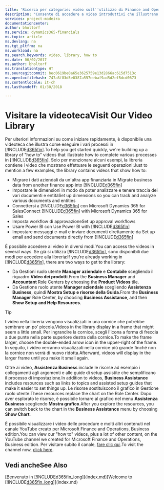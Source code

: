 ```yaml
---
title: 'Ricerca per categorie: video sull''utilizzo di Finance and Operations, Business edition | Documenti Microsoft'
description: "Consente di accedere a video introduttivi che illustrano come eseguire le attività comuni."
services: project-madeira
documentationcenter: 
author: bholtorf
ms.service: dynamics365-financials
ms.topic: article
ms.devlang: na
ms.tgt_pltfrm: na
ms.workload: na
ms.search.keywords: video, library, how to
ms.date: 06/02/2017
ms.author: bholtorf
ms.translationtype: HT
ms.sourcegitcommit: bec0619be0a65e3625759e13d2866ac615d7513c
ms.openlocfilehash: 747a3f83d5e0387a557eebaf9ad5d2ef5dcd0673
ms.contentlocale: it-ch
ms.lasthandoff: 01/30/2018

---
```

# <a name="visit-our-video-library"></a><span data-ttu-id="55b91-103">Visitare la videoteca</span><span class="sxs-lookup"><span data-stu-id="55b91-103">Visit Our Video Library</span></span>
<span data-ttu-id="55b91-104">Per ulteriori informazioni su come iniziare rapidamente, è disponibile una videoteca che illustra come eseguire i vari processi in [!INCLUDE[d365fin](includes/d365fin_md.md)].</span><span class="sxs-lookup"><span data-stu-id="55b91-104">To help you get started quickly, we're building up a library of "how to" videos that illustrate how to complete various processes in [!INCLUDE[d365fin](includes/d365fin_md.md)].</span></span> <span data-ttu-id="55b91-105">Solo per menzionare alcuni esempi, la libreria contiene i video che mostrano effettuare le seguenti operazioni:</span><span class="sxs-lookup"><span data-stu-id="55b91-105">Just to mention a few examples, the library contains videos that show how to:</span></span>  

* <span data-ttu-id="55b91-106">Migrare i dati aziendali da un'altra app finanziaria in </span><span class="sxs-lookup"><span data-stu-id="55b91-106">Migrate business data from another finance app into</span></span> [!INCLUDE[d365fin](includes/d365fin_md.md)]  
* <span data-ttu-id="55b91-107">Impostare le dimensioni in modo da poter analizzare e tenere traccia dei vari documenti e entità</span><span class="sxs-lookup"><span data-stu-id="55b91-107">Set up dimensions so you can track and analyze various documents and entities</span></span>
* <span data-ttu-id="55b91-108">Connettersi a [!INCLUDE[d365fin](includes/d365fin_md.md)] con Microsoft Dynamics 365 for Sales</span><span class="sxs-lookup"><span data-stu-id="55b91-108">Connect [!INCLUDE[d365fin](includes/d365fin_md.md)] with Microsoft Dynamics 365 for Sales</span></span>
* <span data-ttu-id="55b91-109">Imposta workflow di approvazione</span><span class="sxs-lookup"><span data-stu-id="55b91-109">Set up approval workflows</span></span>  
* <span data-ttu-id="55b91-110">Usare Power BI con </span><span class="sxs-lookup"><span data-stu-id="55b91-110">Use Power BI with</span></span> [!INCLUDE[d365fin](includes/d365fin_md.md)]  
* <span data-ttu-id="55b91-111">Impostare messaggi e-mail e inviare documenti direttamente da </span><span class="sxs-lookup"><span data-stu-id="55b91-111">Set up email and send documents directly from</span></span> [!INCLUDE[d365fin](includes/d365fin_md.md)]  

<span data-ttu-id="55b91-112">È possibile accedere ai video in diversi modi.</span><span class="sxs-lookup"><span data-stu-id="55b91-112">You can access the videos in several ways.</span></span> <span data-ttu-id="55b91-113">Se già si utilizza [!INCLUDE[d365fin](includes/d365fin_md.md)], sono disponibili due modi per accedere alla libreria:</span><span class="sxs-lookup"><span data-stu-id="55b91-113">If you're already working in [!INCLUDE[d365fin](includes/d365fin_md.md)], there are two ways to get to the library:</span></span>

* <span data-ttu-id="55b91-114">Da Gestioni ruolo utente **Manager aziendale** e **Contabile** scegliendo il riquadro **Video dei prodotti**.</span><span class="sxs-lookup"><span data-stu-id="55b91-114">From the **Business Manager** and **Accountant** Role Centers by choosing the **Product Videos** tile.</span></span>  
* <span data-ttu-id="55b91-115">Da Gestione ruolo utente **Manager aziendale** scegliendo **Assistenza Business**, quindi **Mostra Setup e risorse della Guida**.</span><span class="sxs-lookup"><span data-stu-id="55b91-115">From the **Business Manager** Role Center, by choosing **Business Assistance**, and then **Show Setup and Help Resources**.</span></span>  

> [!Tip]  
> <span data-ttu-id="55b91-116">I video nella libreria vengono visualizzati in una cornice che potrebbe sembrare un po' piccola.</span><span class="sxs-lookup"><span data-stu-id="55b91-116">Videos in the library display in a frame that might seem a little small.</span></span> <span data-ttu-id="55b91-117">Per ingrandire la cornice, scegli l'icona a forma di freccia a due punte nella parte superiore destra della cornice.</span><span class="sxs-lookup"><span data-stu-id="55b91-117">To make the frame larger, choose the double-ended arrow icon in the upper-right of the frame.</span></span> <span data-ttu-id="55b91-118">In seguito, i video verranno visualizzati nella cornice più grande finché non la cornice non verrà di nuovo ridotta.</span><span class="sxs-lookup"><span data-stu-id="55b91-118">Afterward, videos will display in the larger frame until you make it small again.</span></span>  

<span data-ttu-id="55b91-119">Oltre ai video, **Assistenza Business** include le risorse ad esempio i collegamenti agli argomenti e alle guide di setup assistite che semplificano il processo di impostazione.</span><span class="sxs-lookup"><span data-stu-id="55b91-119">In addition to videos, **Business Assistance** includes resources such as links to topics and assisted setup guides that make it easier to set things up.</span></span> <span data-ttu-id="55b91-120">Le risorse sostituiscono il grafico in Gestione ruolo utente.</span><span class="sxs-lookup"><span data-stu-id="55b91-120">These resources replace the chart on the Role Center.</span></span> <span data-ttu-id="55b91-121">Dopo aver esplorato le risorse, è possibile tornare al grafico nel menu **Assistenza Business** scegliendo **Mostra grafico**.</span><span class="sxs-lookup"><span data-stu-id="55b91-121">After you explore the resources, you can switch back to the chart in the **Business Assistance** menu by choosing **Show Chart**.</span></span>  
  
<span data-ttu-id="55b91-122">È possibile visualizzare i video delle procedure e molti altri contenuti nel canale YouTube creato per Microsoft Finance and Operations, Business edition.</span><span class="sxs-lookup"><span data-stu-id="55b91-122">You can view our "how to" videos, plus a lot of other content, on the YouTube channel we created for Microsoft Finance and Operations, Business edition.</span></span> <span data-ttu-id="55b91-123">Per visitare subito il canale, [fare clic qui](https://go.microsoft.com/fwlink/?linkid=851533).</span><span class="sxs-lookup"><span data-stu-id="55b91-123">To visit the channel now, [click here](https://go.microsoft.com/fwlink/?linkid=851533).</span></span>

## <a name="see-also"></a><span data-ttu-id="55b91-124">Vedi anche</span><span class="sxs-lookup"><span data-stu-id="55b91-124">See Also</span></span>
<span data-ttu-id="55b91-125">[Benvenuto in [!INCLUDE[d365fin_long](includes/d365fin_long_md.md)]](index.md)</span><span class="sxs-lookup"><span data-stu-id="55b91-125">[Welcome to [!INCLUDE[d365fin_long](includes/d365fin_long_md.md)]](index.md)</span></span>

